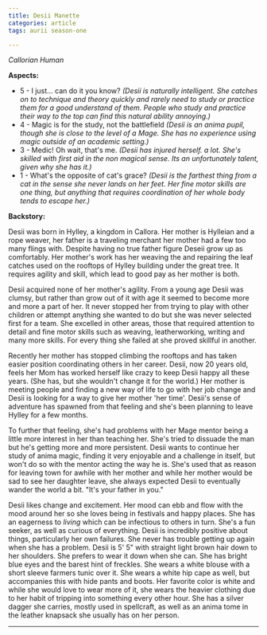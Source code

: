 ```yaml
---
title: Desii Manette
categories: article
tags: aurii season-one

---
```


*Callorian Human*

**Aspects:**
* 5 - I just... can do it you know? *(Desii is naturally intelligent. She catches on to technique and theory quickly and rarely need to study or practice them for a good understand of them. People who study and practice their way to the top can find this natural ability annoying.)*
* 4 - Magic is for the study, not the battlefield *(Desii is an anima pupil, though she is close to the level of a Mage. She has no experience using magic outside of an academic setting.)*
* 3 - Medic! Oh wait, that's me. *(Desii has injured herself. a lot. She's skilled with first aid in the non magical sense. Its an unfortunately talent, given why she has it.)*
* 1 - What's the opposite of cat's grace? *(Desii is the farthest thing from a cat in the sense she never lands on her feet. Her fine motor skills are one thing, but anything that requires coordination of her whole body tends to escape her.)*

**Backstory:** 

Desii was born in Hylley, a kingdom in Callora. Her mother is Hylleian and a rope weaver, her father is a traveling merchant her mother had a few too many flings with. Despite having no true father figure Deseii grow up as comfortably. Her mother's work has her weaving the and repairing the leaf catches used on the rooftops of Hylley building under the great tree. It requires agility and skill, which lead to good pay as her mother is both. 

Desii acquired none of her mother's agility. From a young age Desii was clumsy, but rather than grow out of it with age it seemed to become more and more a part of her. It never stopped her from trying to play with other children or attempt anything she wanted to do but she was never selected first for a team. She excelled in other areas, those that required attention to detail and fine motor skills such as weaving, leatherworking, writing and many more skills. For every thing she failed at she proved skillful in another. 

Recently her mother has stopped climbing the rooftops and has taken easier position coordinating others in her career. Desii, now 20 years old, feels her Mom has worked herself like crazy to keep Desii happy all these years. (She has, but she wouldn't change it for the world.) Her mother is meeting people and finding a new way of life to go with her job change and Desii is looking for a way to give her mother 'her time'. Desii's sense of adventure has spawned from that feeling and she's been planning to leave Hylley for a few months. 

To further that feeling, she's had problems with her Mage mentor being a little more interest in her than teaching her. She's tried to dissuade the man but he's getting more and more persistent. Desii wants to continue her study of anima magic, finding it very enjoyable and a challenge in itself, but won't do so with the mentor acting the way he is. She's used that as reason for leaving town for awhile with her mother and while her mother would be sad to see her daughter leave, she always expected Desii to eventually wander the world a bit. "It's your father in you."

Desii likes change and excitement. Her mood can ebb and flow with the mood around her so she loves being in festivals and happy places. She has an eagerness to *living* which can be infectious to others in turn. She's a fun seeker, as well as curious of everything. Desii is incredibly positive about things, particularly her own failures. She never has trouble getting up again when she has a problem. Desii is 5' 5" with straight light brown hair down to her shoulders. She prefers to wear it down when she can. She has bright blue eyes and the barest hint of freckles. She wears a white blouse with a short sleeve farmers tunic over it. She wears a white hip cape as well, but accompanies this with hide pants and boots. Her favorite color is white and while she would love to wear more of it, she wears the heavier clothing due to her habit of tripping into something every other hour. She has a silver dagger she carries, mostly used in spellcraft, as well as an anima tome in the leather knapsack she usually has on her person. 

---